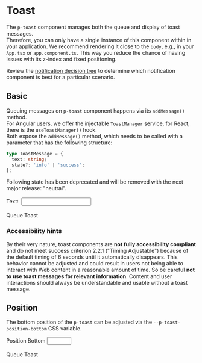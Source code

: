 # Toast

The `p-toast` component manages both the queue and display of toast messages.  
Therefore, you can only have a single instance of this component within in your application. We recommend rendering it
close to the `body`, e.g., in your `App.tsx` or `app.component.ts`. This way you reduce the chance of having issues with
its z-index and fixed positioning.

Review the [notification decision tree](patterns/notifications/decision-tree) to determine which notification component
is best for a particular scenario.

<TableOfContents></TableOfContents>

## Basic

Queuing messages on `p-toast` component happens via its `addMessage()` method.  
For Angular users, we offer the injectable `ToastManager` service, for React, there is the `useToastManager()` hook.  
Both expose the `addMessage()` method, which needs to be called with a parameter that has the following structure:

```ts
type ToastMessage = {
  text: string;
  state?: 'info' | 'success';
};
```

<Notification heading="Deprecation hint" state="warning">
  Following state has been deprecated and will be removed with the next major release: "neutral".
</Notification>

<Playground :frameworkMarkup="stateMarkup" :config="config">
  <PlaygroundSelect v-model="state" :values="states" name="state"></PlaygroundSelect>
  <br><br>
  <label>
    Text:&nbsp;
    <input type="text" v-model="toastText">
  </label>
  <br><br>
  <p-button type="button" :theme="theme" @click="queueToast()">Queue Toast</p-button>
  <!-- shared across playgrounds -->
  <p-toast ref="toast" :theme="theme" :style="`--p-toast-position-bottom: ${positionBottom}px`"></p-toast>
</Playground>

### <A11yIcon></A11yIcon> Accessibility hints

By their very nature, toast components are **not fully accessibility compliant** and do not meet success criterion 2.2.1
("Timing Adjustable") because of the default timing of 6 seconds until it automatically disappears. This behavior cannot
be adjusted and could result in users not being able to interact with Web content in a reasonable amount of time. So be
careful **not to use toast messages for relevant information**. Content and user interactions should always be
understandable and usable without a toast message.

## Position

The bottom position of the `p-toast` can be adjusted via the `--p-toast-position-bottom` CSS variable.

<Playground :markup="offsetMarkup" :config="{...config, withoutDemo: true}">
  <label>
    Position Bottom
    <input type="number" min="0" max="200" step="5" v-model="positionBottom">
  </label>
  <br><br>
  <p-button type="button" :theme="theme" @click="queueToast()">Queue Toast</p-button>
</Playground>

<script lang="ts">
import Vue from 'vue';
import Component from 'vue-class-component';
import { getToastCodeSamples } from '@porsche-design-system/shared';
import type { Theme } from '@/models';
import { TOAST_STATES, TOAST_STATES_DEPRECATED } from './toast/toast-utils'; 

@Component
export default class Code extends Vue {
  config = { themeable: true };
  get theme(): Theme {
    return this.$store.getters.playgroundTheme;
  }

  toastText = 'Some message';
  toastCounter = 1;
  positionBottom = 64;
  
  state = 'info';
  states = TOAST_STATES.map(item => TOAST_STATES_DEPRECATED.includes(item) ? item + ' (deprecated)' : item);
  get stateMarkup() { 
    return Object.entries(getToastCodeSamples()).reduce((result, [key, markup]) => ({
      ...result,
      [key]: markup
        .replace(/(state:) 'success'/, `$1 '${this.state}'`)
        .replace(/(Some message)/, this.toastText)
    }), {});
  }

  get offsetMarkup() {
    return `<p-toast style="--p-toast-position-bottom: ${this.positionBottom}px"></p-toast>`;
  }

  queueToast(): void {
    this.$refs.toast.addMessage({ text: `${this.toastText} ${this.toastCounter}`, state: this.state });
    this.toastCounter++;
  }
}
</script>

<style lang="scss" scoped>
  button {
    padding: .5rem 1rem;
  }
  .example--dark label {
    color: white
  }
</style>
